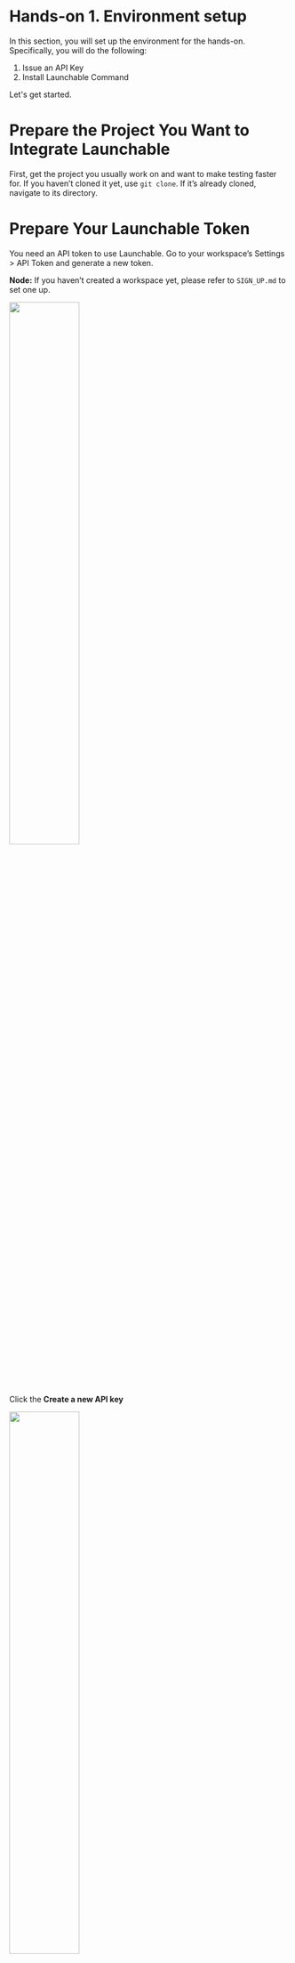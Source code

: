 # Hands-on 1. Environment setup

In this section, you will set up the environment for the hands-on. Specifically, you will do the following:

1. Issue an API Key
1. Install Launchable Command

Let's get started.

# Prepare the Project You Want to Integrate Launchable

First, get the project you usually work on and want to make testing faster for.
If you haven’t cloned it yet, use `git clone`. If it’s already cloned, navigate to its directory.

# Prepare Your Launchable Token

You need an API token to use Launchable.
Go to your workspace’s Settings > API Token and generate a new token.

**Node:** If you haven’t created a workspace yet, please refer to `SIGN_UP.md` to set one up.

<img src="https://github.com/user-attachments/assets/1f17be96-acf9-4825-8f9f-06790a14dc1c" width="50%">

<br>

Click the **Create a new API key**

<img src="https://user-images.githubusercontent.com/536667/191438711-b15eb234-e3d5-4ba2-b2fb-11d0ebd92d18.png" width="50%">

Click **Copy** key and copy API key.

<img src="https://github.com/user-attachments/assets/5025328b-fc20-4eb1-b7f2-346aab60e013" width="50%">

# Install Launchable Command

Launchable communicates by using the launchable command-line tool.

You can install it with pip:

```
pip install --user --upgrade launchable~=1.0
```

Alternatively, you can use the provided Docker image:

```
docker pull cloudbees/launchable:v1.106.2
```

Let’s check that it’s installed correctly:

```
$ launchable --help

or

$ docker run --rm cloudbees/launchable:v1.106.2 --help
```


# Let's Try a Launchable Command

Now, let’s test the connection using the launchable command.

```
$ LAUNCHABLE_TOKEN=<LAUNCHABLE TOKEN> launchable verify

or

$ docker run -e LAUNCHABLE_TOKEN=<LAUNCHABLE_TOKEN> --rm cloudbees/launchable:v1.106.2 verify
```

If you see a message like this, you’re all set:

```
Organization: 'organization'
Workspace: 'workspace'
Proxy: None
Platform: 'Linux-6.10.14-linuxkit-aarch64-with-glibc2.36'
Python version: '3.11.13'
Java command: 'java'
launchable version: '1.106.2'
Your CLI configuration is successfully verified 🎉
```

___

If you see the help message, the installation was successful.
You can now move on to the next step (HANDSON2.md).



